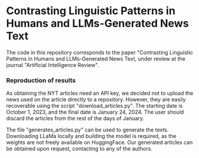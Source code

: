 # Contrasting Linguistic Patterns in Humans and LLMs-Generated News Text
The code in this repository corresponds to the paper "Contrasting Linguistic Patterns in Humans and LLMs-Generated News Text, under review at the journal "Artificial Intelligence Review".

### Reproduction of results
As obtaining the NYT articles need an API key, we decided not to upload the news used on the article directly to a repository. However, they are easily recoverable using the script "download_articles.py".
The starting date is October 1, 2023, and the final date is January 24, 2024. The user should discard the articles from the rest of the days of January.

The file "generates_articles.py" can be used to generate the texts. Downloading LLaMa locally and building the model is required, as the weights are not freely available on HuggingFace.
Our generated articles can be obtained upon request, contacting to any of the authors.

